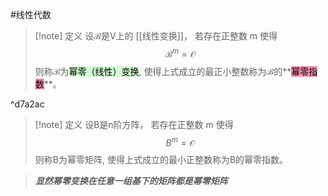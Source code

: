 #线性代数 
>[!note] 定义
>设$\mathscr{B}$是V上的 [[线性变换]]， 若存在正整数 m 使得$$\mathscr{B}^m=\mathcal{O}$$
则称$\mathscr{B}$为<mark style="background: #BBFABBA6;">幂零（线性）变换</mark>, 使得上式成立的最正小整数称为$\mathscr{B}$的**<mark style="background: #FF5582A6;">幂零指数</mark>**。

^d7a2ac

>[!note] 定义
>设B是n阶方阵， 若存在正整数 m 使得$$B^m=\mathcal{O}$$
则称B为幂零矩阵, 使得上式成立的最小正整数称为B的幂零指数。

> ***显然幂零变换在任意一组基下的矩阵都是幂零矩阵***